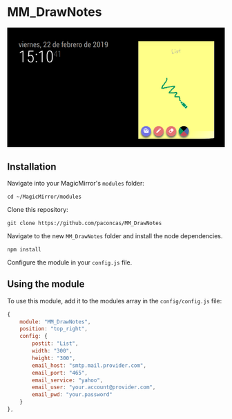 # MM_DrawNotes

![ScreenShot](/snapshot.png)

## Installation
Navigate into your MagicMirror's `modules` folder:
```
cd ~/MagicMirror/modules
```

Clone this repository:
```
git clone https://github.com/paconcas/MM_DrawNotes
```

Navigate to the new `MM_DrawNotes` folder and install the node dependencies.
```
npm install
```

Configure the module in your `config.js` file.

## Using the module
To use this module, add it to the modules array in the `config/config.js` file:
```javascript
{
	module: "MM_DrawNotes",
	position: "top_right",
	config: {
		postit: "List",
		width: "300",
		height: "300",
		email_host: "smtp.mail.provider.com",
		email_port: "465",
		email_service: "yahoo",
		email_user: "your.account@provider.com",
		email_pwd: "your.password"
	}
},
```